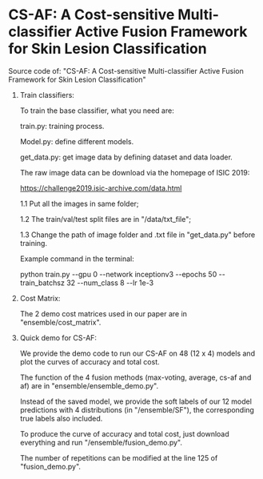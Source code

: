 # CS-AF: A Cost-sensitive Multi-classifier Active Fusion Framework for Skin Lesion Classification
Source code of: "CS-AF: A Cost-sensitive Multi-classifier Active Fusion Framework for Skin Lesion Classification"

1. Train classifiers:

   To train the base classifier, what you need are:
   
      train.py: training process.
      
      Model.py: define different models.
      
      get_data.py: get image data by defining dataset and data loader.
      
   The raw image data can be download via the homepage of ISIC 2019:
   
   https://challenge2019.isic-archive.com/data.html
   
   
   1.1 Put all the images in same folder;
   
   1.2 The train/val/test split files are in "/data/txt_file";
   
   1.3 Change the path of image folder and .txt file in "get_data.py" before training.
   
   Example command in the terminal:
   
      python train.py --gpu 0 --network inceptionv3 --epochs 50 --train_batchsz 32 --num_class 8 --lr 1e-3
      
      
2. Cost Matrix:

   The 2 demo cost matrices used in our paper are in "ensemble/cost_matrix".
   
   
3. Quick demo for CS-AF:

   We provide the demo code to run our CS-AF on 48 (12 x 4) models and plot the curves of accuracy and total cost.
   
   The function of the 4 fusion methods (max-voting, average, cs-af and af) are in "ensemble/ensemble_demo.py". 
   
   Instead of the saved model, we provide the soft labels of our 12 model predictions with 4 distributions (in "/ensemble/SF"), the corresponding true labels also included. 
   
   To produce the curve of accuracy and total cost, just download everything and run "/ensemble/fusion_demo.py". 
   
   The number of repetitions can be modified at the line 125 of "fusion_demo.py".
   
